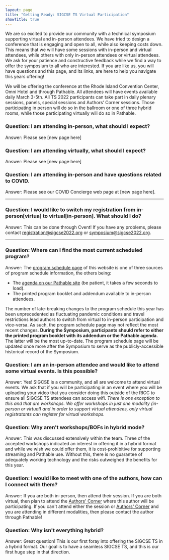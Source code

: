 ```yaml
---
layout: page
title: "Getting Ready: SIGCSE TS Virtual Participation"
showTitle: true
---
```


We are so excited to provide our community with a technical symposium supporting virtual and in-person attendees.  We have tried to design a conference that is engaging and open to all, while also keeping costs down.  This means that we will have some sessions with in-person and virtual attendees, while others with only in-person attendees or virtual attendees.  We ask for your patience and constructive feedback while we find a way to offer the symposium to all who are interested.  If you are like us, you will have questions and this page, and its links, are here to help you navigate this years offering!

We will be offering the conference at the Rhode Island Convention Center, Omni Hotel and through Pathable.   All attendees will have events available daily March 3-5th.  All TS 2022 participants can take part in daily plenary sessions, panels, special sessions and Authors’ Corner sessions.  Those participating in person will do so in the ballroom or one of three hybrid rooms, while those participating virtually will do so in Pathable.

### Question:  I am attending in-person, what should I expect?

Answer: Please see [new page here]

### Question:  I am attending virtually, what should I expect?

Answer: Please see [new page here]

### Question: I am attending in-person and have questions related to COVID.

Answer: Please see our COVID Concierge web page at [new page here].

---

### Question:  I would like to switch my registration from in-person[virtua] to virtual[in-person].  What should I do?

Answer: This can be done through Cvent!  If you have any problems, please contact <registration@sigcse2022.org> or <symposium@sigcse2022.org>.

---

### Question: Where can I find the most current scheduled program?

Answer:  The [program schedule page](/schedule) of this website is one of three sources of program schedule information, the others being:
- The [agenda on our Pathable site](https://sigcse2022.us2.pathable.com/agenda) (be patient, it takes a few seconds to load).
- The printed program booklet and addendum available to in-person attendees.

The number of late-breaking changes to the program schedule this year has been unprecedented as fluctuating pandemic conditions and travel restrictions lead authors to switch from virtual to in-person participation and vice-versa. As such, the program schedule page may not reflect the most recent changes. **During the Symposium, participants should refer to either the printed program booklet with its addendum or the Pathable agenda.** The latter will be the most up-to-date. The program schedule page will be updated once more after the Symposium to serve as the publicly-accessible historical record of the Symposium.


### Question: I am an in-person attendee and would like to attend some virtual events. Is this possible?

Answer:  Yes! SIGCSE is a community, and all are welcome to attend virtual events.  We ask that if you will be participating in an event where you will be uploading your video that you consider doing this outside of the RICC to ensure all SIGCSE TS attendees can access wifi.  *There is one exception to this and that are workshops.  We offer workshops in just one modality (in-person or virtual) and in order to support virtual attendees, only virtual registratants can register for virtual workshops.*

### Question: Why aren't workshops/BOFs in hybrid mode?

Answer:  This was discussed extensively within the team. Three of the accepted workshops indicated an interest in offering it in a hybrid format and while we wish we could offer them, it is cost-prohibitive for supporting streaming and Pathable use.  Without this, there is no guarantee of adequately working technology and the risks outweighed the benefits for this year.  

### Question: I would like to meet with one of the authors, how can I connect with them?

Answer:  If you are both in-person, then attend their session.  If you are both virtual, then plan to attend the [Authors' Corner](/participants/virtual-program-experience#authors-corner) where this author will be participating.  If you can't attend either the session or [Authors' Corner](/participants/virtual-program-experience#authors-corner) and you are attending in different modalities, then please contact the author through Pathable!

### Question: Why isn't everything hybrid?

Answer: Great question! This is our first foray into offering the SIGCSE TS in a hybrid format.  Our goal is to have a seamless SIGCSE TS, and this is our first huge step in that direction.  
